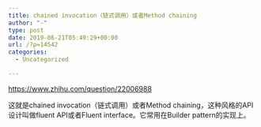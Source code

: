 ```yaml
---
title: chained invocation（链式调用）或者Method chaining
author: "-"
type: post
date: 2019-06-21T05:49:29+00:00
url: /?p=14542
categories:
  - Uncategorized

---
```

https://www.zhihu.com/question/22006988
  
这就是chained invocation（链式调用）或者Method chaining，这种风格的API设计叫做fluent API或者Fluent interface。它常用在Builder pattern的实现上。